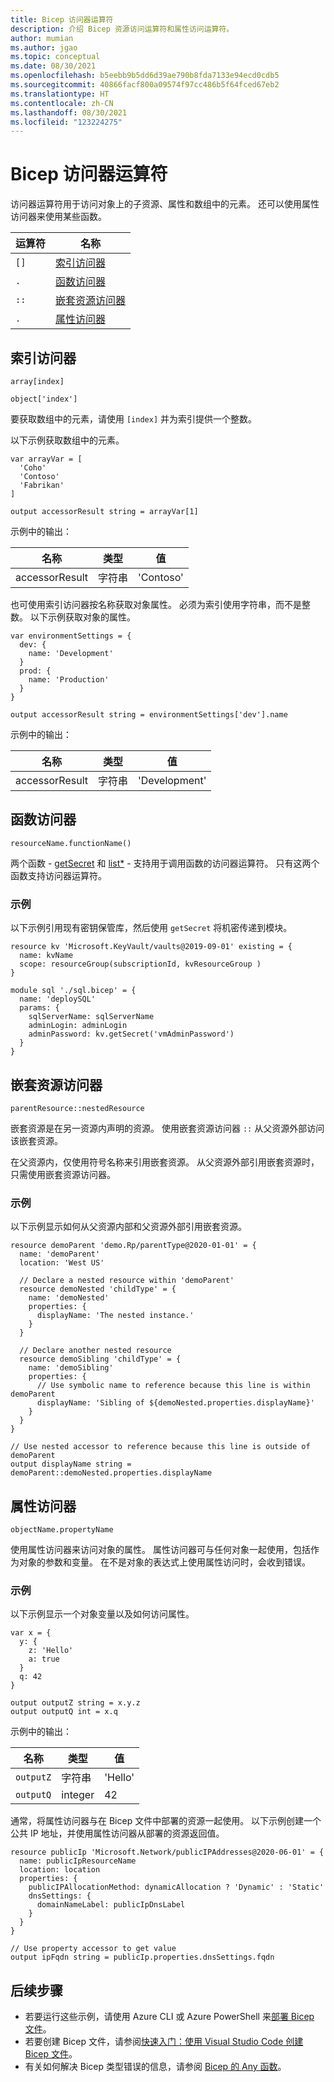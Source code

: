 ```yaml
---
title: Bicep 访问器运算符
description: 介绍 Bicep 资源访问运算符和属性访问运算符。
author: mumian
ms.author: jgao
ms.topic: conceptual
ms.date: 08/30/2021
ms.openlocfilehash: b5eebb9b5dd6d39ae790b8fda7133e94ecd0cdb5
ms.sourcegitcommit: 40866facf800a09574f97cc486b5f64fced67eb2
ms.translationtype: HT
ms.contentlocale: zh-CN
ms.lasthandoff: 08/30/2021
ms.locfileid: "123224275"
---
```

# <a name="bicep-accessor-operators"></a>Bicep 访问器运算符

访问器运算符用于访问对象上的子资源、属性和数组中的元素。 还可以使用属性访问器来使用某些函数。

| 运算符 | 名称 |
| ---- | ---- |
| `[]` | [索引访问器](#index-accessor) |
| `.`  | [函数访问器](#function-accessor) |
| `::` | [嵌套资源访问器](#nested-resource-accessor) |
| `.`  | [属性访问器](#property-accessor) |

## <a name="index-accessor"></a>索引访问器

`array[index]`

`object['index']`

要获取数组中的元素，请使用 `[index]` 并为索引提供一个整数。

以下示例获取数组中的元素。

```bicep
var arrayVar = [
  'Coho'
  'Contoso'
  'Fabrikan'
]

output accessorResult string = arrayVar[1]
``` 

示例中的输出：

| 名称 | 类型 | 值 |
| ---- | ---- | ---- |
| accessorResult | 字符串 | 'Contoso' |

也可使用索引访问器按名称获取对象属性。 必须为索引使用字符串，而不是整数。 以下示例获取对象的属性。

```bicep
var environmentSettings = {
  dev: {
    name: 'Development'
  }
  prod: {
    name: 'Production'
  }
}

output accessorResult string = environmentSettings['dev'].name
```

示例中的输出：

| 名称 | 类型 | 值 |
| ---- | ---- | ---- |
| accessorResult | 字符串 | 'Development' |

## <a name="function-accessor"></a>函数访问器

`resourceName.functionName()`

两个函数 - [getSecret](bicep-functions-resource.md#getsecret) 和 [list*](bicep-functions-resource.md#list) - 支持用于调用函数的访问器运算符。 只有这两个函数支持访问器运算符。

### <a name="example"></a>示例

以下示例引用现有密钥保管库，然后使用 `getSecret` 将机密传递到模块。

```bicep
resource kv 'Microsoft.KeyVault/vaults@2019-09-01' existing = {
  name: kvName
  scope: resourceGroup(subscriptionId, kvResourceGroup )
}

module sql './sql.bicep' = {
  name: 'deploySQL'
  params: {
    sqlServerName: sqlServerName
    adminLogin: adminLogin
    adminPassword: kv.getSecret('vmAdminPassword')
  }
}
```

## <a name="nested-resource-accessor"></a>嵌套资源访问器

`parentResource::nestedResource`

嵌套资源是在另一资源内声明的资源。 使用嵌套资源访问器 `::` 从父资源外部访问该嵌套资源。

在父资源内，仅使用符号名称来引用嵌套资源。 从父资源外部引用嵌套资源时，只需使用嵌套资源访问器。

### <a name="example"></a>示例

以下示例显示如何从父资源内部和父资源外部引用嵌套资源。

```bicep
resource demoParent 'demo.Rp/parentType@2020-01-01' = {
  name: 'demoParent'
  location: 'West US'

  // Declare a nested resource within 'demoParent'
  resource demoNested 'childType' = {
    name: 'demoNested'
    properties: {
      displayName: 'The nested instance.'
    }
  }

  // Declare another nested resource
  resource demoSibling 'childType' = {
    name: 'demoSibling'
    properties: {
      // Use symbolic name to reference because this line is within demoParent
      displayName: 'Sibling of ${demoNested.properties.displayName}'
    }
  }
}

// Use nested accessor to reference because this line is outside of demoParent
output displayName string = demoParent::demoNested.properties.displayName
```

## <a name="property-accessor"></a>属性访问器

`objectName.propertyName`

使用属性访问器来访问对象的属性。 属性访问器可与任何对象一起使用，包括作为对象的参数和变量。 在不是对象的表达式上使用属性访问时，会收到错误。

### <a name="example"></a>示例

以下示例显示一个对象变量以及如何访问属性。

```bicep
var x = {
  y: {
    z: 'Hello'
    a: true
  }
  q: 42
}

output outputZ string = x.y.z
output outputQ int = x.q
```

示例中的输出：

| 名称 | 类型 | 值 |
| ---- | ---- | ---- |
| `outputZ` | 字符串 | 'Hello' |
| `outputQ` | integer | 42 |

通常，将属性访问器与在 Bicep 文件中部署的资源一起使用。 以下示例创建一个公共 IP 地址，并使用属性访问器从部署的资源返回值。

```bicep
resource publicIp 'Microsoft.Network/publicIPAddresses@2020-06-01' = {
  name: publicIpResourceName
  location: location
  properties: {
    publicIPAllocationMethod: dynamicAllocation ? 'Dynamic' : 'Static'
    dnsSettings: {
      domainNameLabel: publicIpDnsLabel
    }
  }
}

// Use property accessor to get value
output ipFqdn string = publicIp.properties.dnsSettings.fqdn
```

## <a name="next-steps"></a>后续步骤

- 若要运行这些示例，请使用 Azure CLI 或 Azure PowerShell 来[部署 Bicep 文件](./quickstart-create-bicep-use-visual-studio-code.md#deploy-the-bicep-file)。
- 若要创建 Bicep 文件，请参阅[快速入门：使用 Visual Studio Code 创建 Bicep 文件](./quickstart-create-bicep-use-visual-studio-code.md)。
- 有关如何解决 Bicep 类型错误的信息，请参阅 [Bicep 的 Any 函数](./bicep-functions-any.md)。
